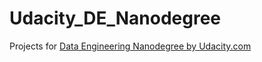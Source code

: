 # Udacity_DE_Nanodegree

Projects for [Data Engineering Nanodegree by Udacity.com](https://www.udacity.com/course/data-engineer-nanodegree--nd027)






